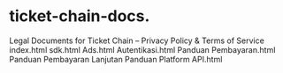 # ticket-chain-docs.
Legal Documents for Ticket Chain – Privacy Policy &amp; Terms of Service
index.html
sdk.html
Ads.html
Autentikasi.html
Panduan Pembayaran.html
Panduan Pembayaran Lanjutan
Panduan Platform API.html
